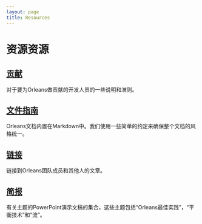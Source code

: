 ```yaml
---
layout: page
title: Resources
---
```


# 资源资源

## [贡献](contributing.zh.md)

对于要为Orleans做贡献的开发人员的一些说明和准则。

## [文件指南](documentation_guidelines.zh.md)

Orleans文档内置在Markdown中。我们使用一些简单的约定来确保整个文档的风格统一。

## [链接](links.zh.md)

链接到Orleans团队成员和其他人的文章。

## [简报](presentations/index.zh.md)

有关主题的PowerPoint演示文稿的集合，这些主题包括“Orleans最佳实践”，“平衡技术”和“流”。
